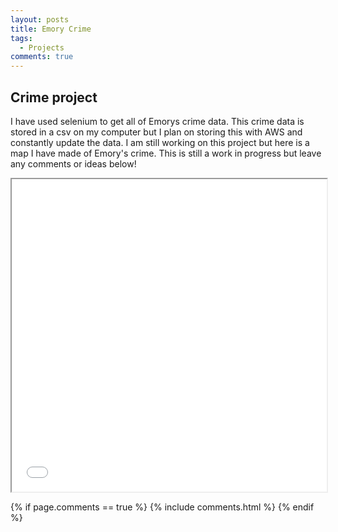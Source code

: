 ```yaml
---
layout: posts
title: Emory Crime
tags:
  - Projects 
comments: true
---
```


## Crime project

I have used selenium to get all of Emorys crime data. This crime data is stored in a csv on my computer but I plan on storing this with AWS and constantly update the data. I am still working on this project but here is a map I have made of Emory's crime. This is still a work in progress but leave any comments or ideas below!

<iframe seamless
src="/assets/leaflet.html" width="100%" height="500"></iframe>

{% if page.comments == true %}
  {% include comments.html %}
{% endif %}
